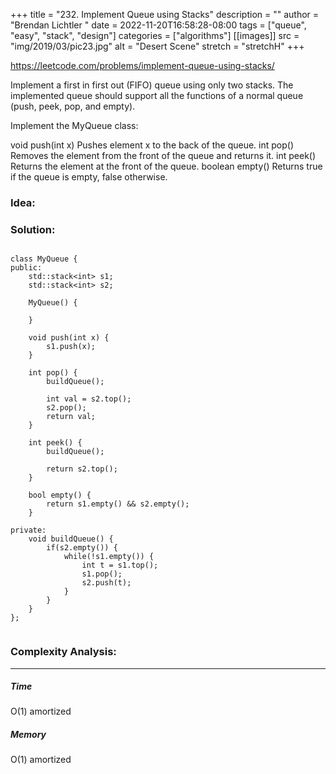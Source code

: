 +++
title = "232. Implement Queue using Stacks"
description = ""
author = "Brendan Lichtler "
date = 2022-11-20T16:58:28-08:00
tags = ["queue", "easy", "stack", "design"]
categories = ["algorithms"]
[[images]]
  src = "img/2019/03/pic23.jpg"
  alt = "Desert Scene"
  stretch = "stretchH"
+++

https://leetcode.com/problems/implement-queue-using-stacks/

Implement a first in first out (FIFO) queue using only two stacks. The implemented queue should support all the functions of a normal queue (push, peek, pop, and empty).

Implement the MyQueue class:

void push(int x) Pushes element x to the back of the queue.
int pop() Removes the element from the front of the queue and returns it.
int peek() Returns the element at the front of the queue.
boolean empty() Returns true if the queue is empty, false otherwise.


<h3>Idea:</h3>


<h3>Solution:</h3>

``` 

class MyQueue {
public:
    std::stack<int> s1;
    std::stack<int> s2;

    MyQueue() {

    }
    
    void push(int x) {
        s1.push(x);
    }
    
    int pop() {
        buildQueue();

        int val = s2.top();
        s2.pop();
        return val;
    }
    
    int peek() {
        buildQueue();

        return s2.top();
    }
    
    bool empty() {
        return s1.empty() && s2.empty();
    }

private:
    void buildQueue() {
        if(s2.empty()) {
            while(!s1.empty()) {
                int t = s1.top();
                s1.pop();
                s2.push(t);
            }
        }
    }
};


```

<h3>Complexity Analysis:</h3>
<hr>

<h5><b>Time</b></h5>

O(1) amortized

<h5><b>Memory</b></h5>

O(1) amortized
